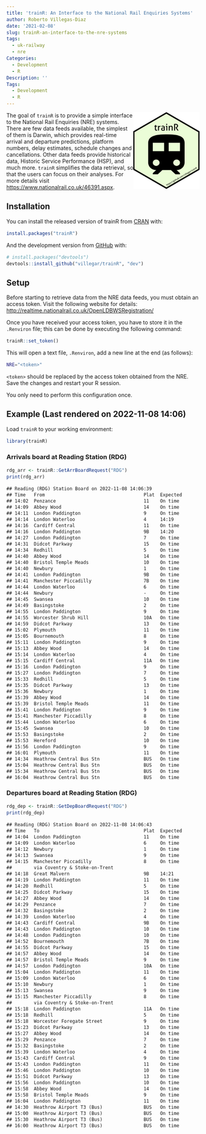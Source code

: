 ```yaml
---
title: 'trainR: An Interface to the National Rail Enquiries Systems'
author: Roberto Villegas-Diaz
date: '2021-02-08'
slug: trainR-an-interface-to-the-nre-systems
tags:
  - uk-railway
  - nre
Categories:
  - Development
  - R
Description: ''
Tags:
  - Development
  - R
---
```


<img src="https://raw.githubusercontent.com/villegar/trainR/main/inst/images/logo.png" alt="logo" align="right" height=200px/>

The goal of `trainR` is to provide a simple interface to the 
National Rail Enquiries (NRE) systems. There are few data feeds 
available, the simplest of them is Darwin, which provides real-time 
arrival and departure predictions, platform numbers, delay estimates, 
schedule changes and cancellations. Other data feeds provide historical 
data, Historic Service Performance (HSP), and much more. `trainR` 
simplifies the data retrieval, so that the users can focus on their 
analyses. For more details visit 
https://www.nationalrail.co.uk/46391.aspx.

## Installation

You can install the released version of trainR from [CRAN](https://CRAN.R-project.org) with:

``` r
install.packages("trainR")
```

And the development version from [GitHub](https://github.com/) with:

``` r
# install.packages("devtools")
devtools::install_github("villegar/trainR", "dev")
```

## Setup
Before starting to retrieve data from the NRE data feeds, you must obtain an access token. 
Visit the following website for details: http://realtime.nationalrail.co.uk/OpenLDBWSRegistration/

Once you have received your access token, you have to store it in the `.Renviron` file; this can be 
done by executing the following command:


```r
trainR::set_token()
```

This will open a text file, `.Renviron`, add a new line at the end (as follows):

```bash
NRE="<token>"
```

`<token>` should be replaced by the access token obtained from the NRE. Save the changes and restart 
your R session.

You only need to perform this configuration once.

## Example (Last rendered on 2022-11-08 14:06)

Load `trainR` to your working environment:

```r
library(trainR)
```

### Arrivals board at Reading Station (RDG)


```r
rdg_arr <- trainR::GetArrBoardRequest("RDG")
print(rdg_arr)
```

```
## Reading (RDG) Station Board on 2022-11-08 14:06:39
## Time   From                                    Plat  Expected
## 14:02  Penzance                                11    On time
## 14:09  Abbey Wood                              14    On time
## 14:11  London Paddington                       9     On time
## 14:14  London Waterloo                         4     14:19
## 14:16  Cardiff Central                         11    On time
## 14:16  London Paddington                       9B    14:20
## 14:27  London Paddington                       7     On time
## 14:31  Didcot Parkway                          15    On time
## 14:34  Redhill                                 5     On time
## 14:40  Abbey Wood                              14    On time
## 14:40  Bristol Temple Meads                    10    On time
## 14:40  Newbury                                 1     On time
## 14:41  London Paddington                       9B    On time
## 14:41  Manchester Piccadilly                   7B    On time
## 14:44  London Waterloo                         6     On time
## 14:44  Newbury                                 -     On time
## 14:45  Swansea                                 10    On time
## 14:49  Basingstoke                             2     On time
## 14:55  London Paddington                       9     On time
## 14:55  Worcester Shrub Hill                    10A   On time
## 14:59  Didcot Parkway                          13    On time
## 15:02  Plymouth                                11    On time
## 15:05  Bournemouth                             8     On time
## 15:11  London Paddington                       9     On time
## 15:13  Abbey Wood                              14    On time
## 15:14  London Waterloo                         4     On time
## 15:15  Cardiff Central                         11A   On time
## 15:16  London Paddington                       9     On time
## 15:27  London Paddington                       7     On time
## 15:33  Redhill                                 5     On time
## 15:35  Didcot Parkway                          13    On time
## 15:36  Newbury                                 1     On time
## 15:39  Abbey Wood                              14    On time
## 15:39  Bristol Temple Meads                    11    On time
## 15:41  London Paddington                       9     On time
## 15:41  Manchester Piccadilly                   8     On time
## 15:44  London Waterloo                         6     On time
## 15:45  Swansea                                 10    On time
## 15:53  Basingstoke                             2     On time
## 15:53  Hereford                                10    On time
## 15:56  London Paddington                       9     On time
## 16:01  Plymouth                                11    On time
## 14:34  Heathrow Central Bus Stn                BUS   On time
## 15:04  Heathrow Central Bus Stn                BUS   On time
## 15:34  Heathrow Central Bus Stn                BUS   On time
## 16:04  Heathrow Central Bus Stn                BUS   On time
```

### Departures board at Reading Station (RDG)


```r
rdg_dep <- trainR::GetDepBoardRequest("RDG")
print(rdg_dep)
```

```
## Reading (RDG) Station Board on 2022-11-08 14:06:43
## Time   To                                      Plat  Expected
## 14:04  London Paddington                       11    On time
## 14:09  London Waterloo                         6     On time
## 14:12  Newbury                                 1     On time
## 14:13  Swansea                                 9     On time
## 14:15  Manchester Piccadilly                   8     On time
##        via Coventry & Stoke-on-Trent           
## 14:18  Great Malvern                           9B    14:21
## 14:19  London Paddington                       11    On time
## 14:20  Redhill                                 5     On time
## 14:25  Didcot Parkway                          15    On time
## 14:27  Abbey Wood                              14    On time
## 14:29  Penzance                                7     On time
## 14:32  Basingstoke                             2     On time
## 14:39  London Waterloo                         4     On time
## 14:43  Cardiff Central                         9B    On time
## 14:43  London Paddington                       10    On time
## 14:48  London Paddington                       10    On time
## 14:52  Bournemouth                             7B    On time
## 14:55  Didcot Parkway                          15    On time
## 14:57  Abbey Wood                              14    On time
## 14:57  Bristol Temple Meads                    9     On time
## 14:57  London Paddington                       10A   On time
## 15:04  London Paddington                       11    On time
## 15:09  London Waterloo                         6     On time
## 15:10  Newbury                                 1     On time
## 15:13  Swansea                                 9     On time
## 15:15  Manchester Piccadilly                   8     On time
##        via Coventry & Stoke-on-Trent           
## 15:18  London Paddington                       11A   On time
## 15:18  Redhill                                 5     On time
## 15:18  Worcester Foregate Street               9     On time
## 15:23  Didcot Parkway                          13    On time
## 15:27  Abbey Wood                              14    On time
## 15:29  Penzance                                7     On time
## 15:32  Basingstoke                             2     On time
## 15:39  London Waterloo                         4     On time
## 15:43  Cardiff Central                         9     On time
## 15:43  London Paddington                       11    On time
## 15:46  London Paddington                       10    On time
## 15:51  Didcot Parkway                          13    On time
## 15:56  London Paddington                       10    On time
## 15:58  Abbey Wood                              14    On time
## 15:58  Bristol Temple Meads                    9     On time
## 16:04  London Paddington                       11    On time
## 14:30  Heathrow Airport T3 (Bus)               BUS   On time
## 15:00  Heathrow Airport T3 (Bus)               BUS   On time
## 15:30  Heathrow Airport T3 (Bus)               BUS   On time
## 16:00  Heathrow Airport T3 (Bus)               BUS   On time
```
